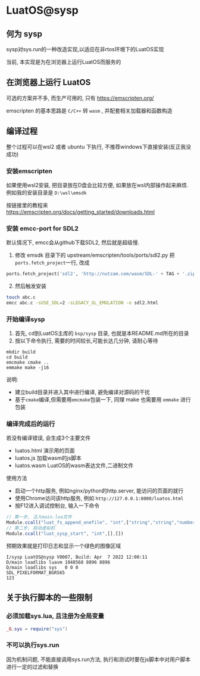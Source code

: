 # LuatOS@sysp

## 何为 sysp

sysp对sys.run的一种改造实现,以适应在非rtos环境下的LuatOS实现

当前, 本实现是为在浏览器上运行LuatOS而服务的

## 在浏览器上运行 LuatOS

可选的方案并不多, 而生产可用的, 只有 https://emscripten.org/

emscripten 的基本思路是 `C/C++` 转 `wasm` , 并配套相关加载器和函数构造

## 编译过程

整个过程可以在wsl2 或者 ubuntu 下执行, 不推荐windows下直接安装(反正我没成功)

### 安装emscripten

如果使用wsl2安装, 把目录放在D盘会比较方便, 如果放在wsl内部操作起来麻烦. 例如我的安装目录是 `D:\wsl\emsdk`

按链接里的教程来 https://emscripten.org/docs/getting_started/downloads.html

### 安装 emcc-port for SDL2

默认情况下, emcc会从github下载SDL2, 然后就是超级慢.

1. 修改 emsdk 目录下的 upstream/emscripten/tools/ports/sdl2.py
把 `ports.fetch_project`一行, 改成

```python
ports.fetch_project('sdl2', 'http://nutzam.com/wasm/SDL-' + TAG + '.zip', SUBDIR, sha512hash=HASH)
```

2. 然后触发安装

```bash
touch abc.c
emcc abc.c -sUSE_SDL=2 -sLEGACY_GL_EMULATION -o sdl2.html
```

### 开始编译sysp

1. 首先, cd到LuatOS主库的 `bsp/sysp` 目录, 也就是本README.md所在的目录
2. 按以下命令执行, 需要的时间较长,可能长达几分钟, 请耐心等待

```
mkdir build
cd build
emcmake cmake ..
emmake make -j16
```

说明:
* 建立build目录并进入其中进行编译, 避免编译对源码的干扰
* 基于`cmake`编译,但需要用`emcmake`包装一下, 同理 make 也需要用 `emmake` 进行包装

### 编译完成后的运行

若没有编译错误, 会生成3个主要文件

* luatos.html 演示用的页面
* luatos.js   加载wasm的js脚本
* luatos.wasm LuatOS的wasm表达文件,二进制文件

使用方法
* 启动一个http服务, 例如nginx/python的http.server, 能访问的页面的就行
* 使用Chrome访问该http服务, 例如 `http://127.0.0.1:8000/luatos.html`
* 按F12进入调试控制台, 输入一下命令

```js
// 第一步, 注入main.lua文件
Module.ccall("luat_fs_append_onefile", "int",["string","string","number"],["/main.lua", "_G.sys = require( \"sys\") sys.timerStart(function() lvgl.init() print(123) end, 2000)", 0])
// 第二步, 启动虚拟机
Module.ccall("luat_sysp_start", "int",[],[])
```

预期效果就是打印日志和显示一个绿色的图像区域

```log
I/sysp LuatOS@sysp V0007, Build: Apr  7 2022 12:00:11
D/main loadlibs luavm 1048568 8896 8896
D/main loadlibs sys   0 0 0
SDL_PIXELFORMAT_BGR565
123
```

## 关于执行脚本的一些限制

### 必须加载sys.lua, 且注册为全局变量

```lua
_G.sys = require("sys")
```

### 不可以执行sys.run

因为机制问题, 不能直接调用sys.run方法, 执行和测试时要在js脚本中对用户脚本进行一定的过滤和替换
